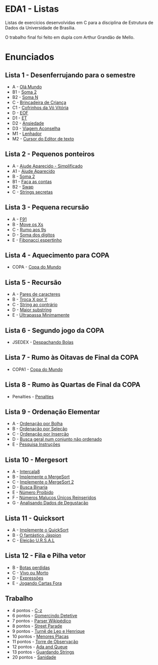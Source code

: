 # EDA1 - Listas
 Listas de exercícios desenvolvidas em C para a disciplina de Estrutura de Dados da Universidade de Brasília.
 
 O trabalho final foi feito em dupla com Arthur Grandão de Mello.
# Enunciados
## Lista 1 - Desenferrujando para o semestre
* A - [Olá Mundo](https://moj.naquadah.com.br/contests/bcr-EDA1-2022_2-lista1-relembrando/olamundo.html)
* B1 - [Soma 2](https://moj.naquadah.com.br/contests/bcr-EDA1-2022_2-lista1-relembrando/soma2.html)
* B2 - [Soma N](https://moj.naquadah.com.br/contests/bcr-EDA1-2022_2-lista1-relembrando/soma.html)
* C - [Brincadeira de Criança](https://moj.naquadah.com.br/contests/bcr-EDA1-2022_2-lista1-relembrando/mdp-2005-brincadeira.html)
* C1 - [Cofrinhos da Vó Vitória](https://br.spoj.com/problems/COFRE.pdf)
* D - [EOF](https://moj.naquadah.com.br/contests/bcr-EDA1-2022_2-lista1-relembrando/eof.html)
* D1 - [ET](https://moj.naquadah.com.br/contests/bcr-EDA1-2022_2-lista1-relembrando/printet.html)
* D2 - [Ansiedade](https://moj.naquadah.com.br/contests/bcr-EDA1-2022_2-lista1-relembrando/ansiedade.html)
* D3 - [Viagem Aconselha](https://moj.naquadah.com.br/contests/bcr-EDA1-2022_2-lista1-relembrando/viagemaconselha.html)
* M1 - [Lenhador](https://moj.naquadah.com.br/contests/bcr-EDA1-2022_2-lista1-relembrando/lumberjack.html)
* M2 - [Cursor do Editor de texto](https://moj.naquadah.com.br/contests/bcr-EDA1-2022_2-lista1-relembrando/cursor-miv-cima-baixo.html)

## Lista 2 - Pequenos ponteiros
* A - [Ajude Aparecido - Simplificado](https://moj.naquadah.com.br/contests/bcr-EDA1-2022_2-lista2-ptr/ajude_simplificado.html)
* A1 - [Ajude Aparecido](https://moj.naquadah.com.br/contests/bcr-EDA1-2022_2-lista2-ptr/ajude.html)
* B - [Soma 2](https://moj.naquadah.com.br/contests/bcr-EDA1-2022_2-lista2-ptr/soma2_funcao.html)
* B1 - [Faça as contas](https://moj.naquadah.com.br/contests/bcr-EDA1-2022_2-lista2-ptr/faca-as-contas.html)
* B2 - [Swap](https://moj.naquadah.com.br/contests/bcr-EDA1-2022_2-lista2-ptr/swap.pdf)
* C - [Strings secretas](https://moj.naquadah.com.br/contests/bcr-EDA1-2022_2-lista2-ptr/str-secreta.html)

## Lista 3 - Pequena recursão
* A - [F91](https://moj.naquadah.com.br/contests/bcr-EDA1-2022_2-lista3-recursao/f91.html)
* B - [Move os Xs](https://moj.naquadah.com.br/contests/bcr-EDA1-2022_2-lista3-recursao/moveX.html)
* C - [Rumo aos 9s](https://moj.naquadah.com.br/contests/bcr-EDA1-2022_2-lista3-recursao/rumo9s.html)
* D - [Soma dos dígitos](https://moj.naquadah.com.br/contests/bcr-EDA1-2022_2-lista3-recursao/soma-digitos.html)
* E - [Fibonacci espertinho](https://moj.naquadah.com.br/contests/bcr-EDA1-2022_2-lista3-recursao/fibonacci-memoizacao.html)

## Lista 4 - Aquecimento para COPA
* COPA - [Copa do Mundo](http://br.spoj.com/problems/COPA.pdf)

## Lista 5 - Recursão
* A - [Pares de caracteres](https://moj.naquadah.com.br/contests/bcr-EDA1-2022_2-lista5-recursao/conta-pares-string.html)
* B - [Troca X por Y](https://moj.naquadah.com.br/contests/bcr-EDA1-2022_2-lista5-recursao/replaceXY.html)
* C - [String ao contrário](https://moj.naquadah.com.br/contests/bcr-EDA1-2022_2-lista5-recursao/string-contrario.html)
* D - [Maior substring](https://moj.naquadah.com.br/contests/bcr-EDA1-2022_2-lista5-recursao/largest-substring.html)
* E - [Ultrapassa Minimamente](https://moj.naquadah.com.br/contests/bcr-EDA1-2022_2-lista5-recursao/ultrapassaminimamente.html)

## Lista 6 - Segundo jogo da COPA
* JSEDEX - [Despachando Bolas](https://br.spoj.com/problems/JSEDEX.pdf)

## Lista 7 - Rumo às Oitavas de Final da COPA
* COPA1 - [Copa do Mundo](https://br.spoj.com/problems/COPA1.pdf)

## Lista 8 - Rumo às Quartas de Final da COPA
* Penalties - [Penalties](http://br.spoj.com/problems/PENALTIE.pdf)

## Lista 9 - Ordenação Elementar
* A - [Ordenação por Bolha](https://moj.naquadah.com.br/contests/bcr-EDA1-2022_2-lista9-ordena-elementar/ordenasimples-bolha.html)
* B - [Ordenação por Seleção](https://moj.naquadah.com.br/contests/bcr-EDA1-2022_2-lista9-ordena-elementar/ordenasimples-selecao.html)
* C - [Ordenação por Inserção](https://moj.naquadah.com.br/contests/bcr-EDA1-2022_2-lista9-ordena-elementar/ordenainsercao.html)
* D - [Busca geral num conjunto não ordenado](https://moj.naquadah.com.br/contests/bcr-EDA1-2022_2-lista9-ordena-elementar/busca-binaria-2.html)
* E - [Pesquisa Instruções](https://moj.naquadah.com.br/contests/bcr-EDA1-2022_2-lista9-ordena-elementar/pesquisa-instrucoes.html)

## Lista 10 - Mergesort
* A - [Intercala8](https://moj.naquadah.com.br/contests/bcr-EDA1-2022_2-lista10-mergesort/intercala8.html)
* B - [Implemente o MergeSort](https://moj.naquadah.com.br/contests/bcr-EDA1-2022_2-lista10-mergesort/ordenaelaborado.html)
* C - [Implemente o MergeSort 2](http://www.spoj.com/problems/MERGSORT.pdf)
* D - [Busca Binaria](https://moj.naquadah.com.br/contests/bcr-EDA1-2022_2-lista10-mergesort/busca-binaria-1.html)
* E - [Número Proibido](https://moj.naquadah.com.br/contests/bcr-EDA1-2022_2-lista10-mergesort/proibido.html)
* F - [Números Malucos Únicos Reinseridos](https://moj.naquadah.com.br/contests/bcr-EDA1-2022_2-lista10-mergesort/nmur.html)
* G - [Analisando Dados de Degustação](https://moj.naquadah.com.br/contests/bcr-EDA1-2022_2-lista10-mergesort/sequencia-desgustacao.html)

## Lista 11 - Quicksort
* A - [Implemente o QuickSort](https://moj.naquadah.com.br/contests/bcr-EDA1-2022_2-quicksort/ordenaelaborado.html)
* B - [O fantástico Jáspion](http://br.spoj.com/problems/JASPION.pdf)
* C - [Eleição U.R.S.A.L](https://moj.naquadah.com.br/contests/bcr-EDA1-2022_2-quicksort/eleicao-ursal.html)

## Lista 12 - Fila e Pilha vetor
* B - [Botas perdidas](http://br.spoj.com/problems/BOTAS.pdf)
* C - [Vivo ou Morto](http://br.spoj.com/problems/VIVO.pdf)
* D - [Expressões](http://br.spoj.com/problems/EXPRES11.pdf)
* E - [Jogando Cartas Fora](https://moj.naquadah.com.br/contests/bcr-EDA1-2022_2-lista12-filapilhavetor/cartas.html)

## Trabalho 
* 4 pontos - [C-z](https://moj.naquadah.com.br/contests/bcr-EDA1-2022_2-trabalho/ctrl-z.html)
* 6 pontos - [Gomercindo Detetive](https://moj.naquadah.com.br/contests/bcr-EDA1-2022_2-trabalho/detetive.html)
* 7 pontos - [Parser Wikipédico](https://moj.naquadah.com.br/contests/bcr-EDA1-2022_2-trabalho/douglaswiki.html)
* 8 pontos - [Street Parade](https://www.spoj.com/problems/STPAR.pdf)
* 9 pontos - [Turnê de Leo e Henrique](https://moj.naquadah.com.br/contests/bcr-EDA1-2022_2-trabalho/turne.html)
* 10 pontos - [Menores Placas](https://moj.naquadah.com.br/contests/bcr-EDA1-2022_2-trabalho/menores-placas.html)
* 11 pontos - [Torre de Observação](https://moj.naquadah.com.br/contests/bcr-EDA1-2022_2-trabalho/terreno.html)
* 12 pontos - [Ada and Queue](https://www.spoj.com/problems/ADAQUEUE.pdf)
* 13 pontos - [Guardando Strings](https://moj.naquadah.com.br/contests/bcr-EDA1-2022_2-trabalho/stringdicionario.html)
* 20 pontos - [Sanidade](https://moj.naquadah.com.br/contests/bcr-EDA1-2022_2-trabalho/sanidade.html)
